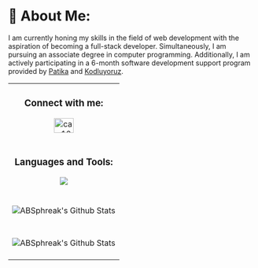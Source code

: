# 💫 About Me:
I am currently honing my skills in the field of web development with the aspiration of becoming a full-stack developer. Simultaneously, I am pursuing an associate degree in computer programming. Additionally, I am actively participating in a 6-month software development support program provided by [Patika](https://www.patika.dev/tr) and [Kodluyoruz](https://kodluyoruz.org/).  
<table align="center">
<tr>
  <td>
   <h3 align="center">Connect with me:</h3>
   <p align="center">
   <a href="">
   <a href="https://www.linkedin.com/in/nuricankasikci/" target="blank">
   <img align="center" src="https://raw.githubusercontent.com/rahuldkjain/github-profile-readme-generator/master/src/images/icons/Social/linked-in-alt.svg" alt="can1283" height="30" width="40" margin-bottom="20px" />
   </a>
</p>
  </td>
</tr>

<tr>
  <td>
    <h3 align="center">Languages and Tools:</h3>
    <p align="center">
     <a href="#">
      <img src="https://skillicons.dev/icons?i=java,spring,postgres,mysql,mongodb,react,postgres,postman,javascript,git,tailwind" />
     </a>
    </p>
  </td>
</tr>

<tr>
 <td>
  <br>
 <div align="center">

  <img align="center" src="https://github-readme-stats.vercel.app/api?username=can1283&theme=tokyonight&show_icons=true&hide_border=true&count_private=true&text_color=dracula" alt="ABSphreak's Github Stats">
  </div>
<br>
</td>
</tr>
<tr>
<td>
<br>
<div align="center">

<img align="center" src="https://github-readme-stats.vercel.app/api/top-langs/?username=can1283&theme=tokyonight&show_icons=true&hide_border=true&layout=compact" alt="ABSphreak's Github Stats">
</div>
<br>
</td>
</tr>
</table>
